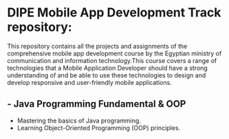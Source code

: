 # DIPE Mobile App Development Track repository:
This repository contains all the projects and assignments of the comprehensive mobile app development course by the Egyptian ministry of communication and information technology.This course covers a range of technologies that a Mobile Application Developer should have a strong understanding of and be able to use these technologies to design and develop responsive and user-friendly mobile applications. 

## - Java Programming Fundamental & OOP

- Mastering the basics of Java programming.
- Learning Object-Oriented Programming (OOP) principles.
